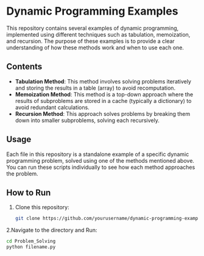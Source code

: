# Dynamic Programming Examples

This repository contains several examples of dynamic programming, implemented using different techniques such as tabulation, memoization, and recursion. The purpose of these examples is to provide a clear understanding of how these methods work and when to use each one.

## Contents

- **Tabulation Method**: This method involves solving problems iteratively and storing the results in a table (array) to avoid recomputation.
- **Memoization Method**: This method is a top-down approach where the results of subproblems are stored in a cache (typically a dictionary) to avoid redundant calculations.
- **Recursion Method**: This approach solves problems by breaking them down into smaller subproblems, solving each recursively.

## Usage

Each file in this repository is a standalone example of a specific dynamic programming problem, solved using one of the methods mentioned above. You can run these scripts individually to see how each method approaches the problem.



## How to Run

1. Clone this repository:
   ```bash
   git clone https://github.com/yourusername/dynamic-programming-examples.git
2.Navigate to the directory and Run:
 ```bash
cd Problem_Solving
python filename.py
